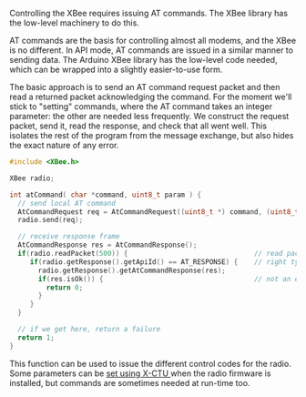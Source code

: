 Controlling the XBee requires issuing AT commands. The XBee library has the low-level machinery to do this.

<!--more-->

AT commands are the basis for controlling almost all modems, and the XBee is no different. In API mode, AT commands are issued in a similar manner to sending data. The Arduino XBee library has the low-level code needed, which can be wrapped into a slightly easier-to-use form.

The basic approach is to send an AT command request packet and then
read a returned packet acknowledging the command. For the moment we'll
stick to "setting" commands, where the AT command takes an integer
parameter: the other are needed less frequently. We construct the
request packet, send it, read the response, and check that all went
well. This isolates the rest of the program from the message exchange,
but also hides the exact nature of any error.

```c
#include <XBee.h>

XBee radio;

int atCommand( char *command, uint8_t param ) {
  // send local AT command
  AtCommandRequest req = AtCommandRequest((uint8_t *) command, (uint8_t *) &amp;param, sizeof(uint8_t));
  radio.send(req);

  // receive response frame
  AtCommandResponse res = AtCommandResponse();
  if(radio.readPacket(500)) {                               // read packet from radio
     if(radio.getResponse().getApiId() == AT_RESPONSE) {    // right type?
       radio.getResponse().getAtCommandResponse(res);
       if(res.isOk()) {                                     // not an error?
         return 0;
       }
     }
  }

  // if we get here, return a failure
  return 1;
}
```

This function can be used to issue the different control codes for the radio. Some parameters can be <a href="/2013/07/02/xctu/">set using X-CTU </a>when the radio firmware is installed, but commands are sometimes needed at run-time too.
